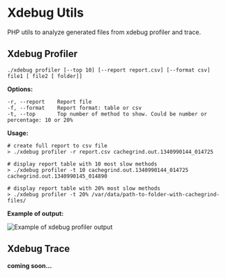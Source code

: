 # Xdebug Utils

PHP utils to analyze generated files from xdebug profiler and trace.

## Xdebug Profiler

	./xdebug profiler [--top 10] [--report report.csv] [--format csv] file1 [ file2 [ folder]]

**Options:**

	-r, --report	Report file
	-f, --format	Report format: table or csv
	-t, --top   	Top number of method to show. Could be number or percentage: 10 or 20%

**Usage:**

	# create full report to csv file
	> ./xdebug profiler -r report.csv cachegrind.out.1340990144_014725

	# display report table with 10 most slow methods
	> ./xdebug profiler -t 10 cachegrind.out.1340990144_014725 cachegrind.out.1340990145_014890

	# display report table with 20% most slow methods
	> ./xdebug profiler -t 20% /var/data/path-to-folder-with-cachegrind-files/

**Example of output:**

![Example of xdebug profiler output](http://i.imgur.com/N6nsx.png)

## Xdebug Trace

**coming soon...**